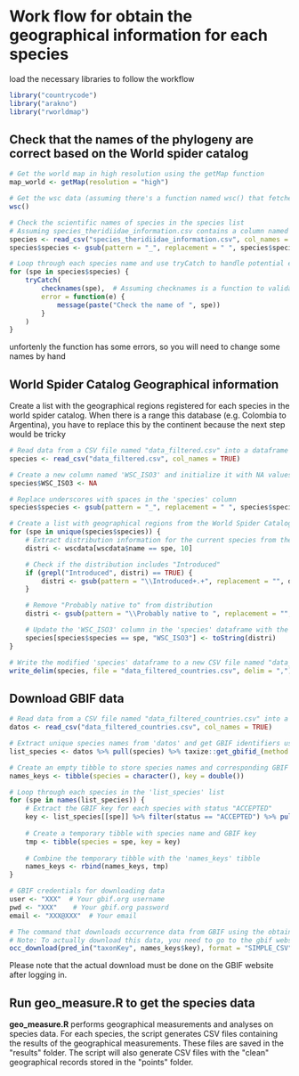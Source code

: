 # Work flow for obtain the geographical information for each species

load the necessary libraries to follow the workflow
```R
library("countrycode")
library("arakno")
library("rworldmap")
```

## Check that the names of the phylogeny are correct based on the World spider catalog

```R
# Get the world map in high resolution using the getMap function
map_world <- getMap(resolution = "high")

# Get the wsc data (assuming there's a function named wsc() that fetches data)
wsc()

# Check the scientific names of species in the species list
# Assuming species_theridiidae_information.csv contains a column named "species" with species names
species <- read_csv("species_theridiidae_information.csv", col_names = TRUE)
species$species <- gsub(pattern = "_", replacement = " ", species$species)

# Loop through each species name and use tryCatch to handle potential errors
for (spe in species$species) {
    tryCatch(
        checknames(spe),  # Assuming checknames is a function to validate scientific names
        error = function(e) {
            message(paste("Check the name of ", spe))
        }
    )
}


```

unfortenly the function has some errors, so you will need to change some names by hand

## World Spider Catalog Geographical information

Create a list with the geographical regions registered for each species in the world spider catalog. When there is a range this database (e.g. Colombia to Argentina), you have to replace this by the continent because the next step would be tricky

```R
# Read data from a CSV file named "data_filtered.csv" into a dataframe named 'species'
species <- read_csv("data_filtered.csv", col_names = TRUE)

# Create a new column named 'WSC_ISO3' and initialize it with NA values
species$WSC_ISO3 <- NA

# Replace underscores with spaces in the 'species' column
species$species <- gsub(pattern = "_", replacement = " ", species$species)

# Create a list with geographical regions from the World Spider Catalog (WSC)
for (spe in unique(species$species)) {
    # Extract distribution information for the current species from the WSC data (assumes wscdata is available)
    distri <- wscdata[wscdata$name == spe, 10]

    # Check if the distribution includes "Introduced"
    if (grepl("Introduced", distri) == TRUE) {
        distri <- gsub(pattern = "\\Introduced+.+", replacement = "", distri)  # Remove introduced locations
    }

    # Remove "Probably native to" from distribution
    distri <- gsub(pattern = "\\Probably native to ", replacement = "", distri)

    # Update the 'WSC_ISO3' column in the 'species' dataframe with the distribution information
    species[species$species == spe, "WSC_ISO3"] <- toString(distri)
}

# Write the modified 'species' dataframe to a new CSV file named "data_filtered_countries.csv"
write_delim(species, file = "data_filtered_countries.csv", delim = ",")
```

## Download GBIF data

```R
# Read data from a CSV file named "data_filtered_countries.csv" into a dataframe named 'datos'
datos <- read_csv("data_filtered_countries.csv", col_names = TRUE)

# Extract unique species names from 'datos' and get GBIF identifiers using taxize::get_gbifid_
list_species <- datos %>% pull(species) %>% taxize::get_gbifid_(method = "backbone")

# Create an empty tibble to store species names and corresponding GBIF keys
names_keys <- tibble(species = character(), key = double())

# Loop through each species in the 'list_species' list
for (spe in names(list_species)) {
    # Extract the GBIF key for each species with status "ACCEPTED"
    key <- list_species[[spe]] %>% filter(status == "ACCEPTED") %>% pull(usagekey)
    
    # Create a temporary tibble with species name and GBIF key
    tmp <- tibble(species = spe, key = key)
    
    # Combine the temporary tibble with the 'names_keys' tibble
    names_keys <- rbind(names_keys, tmp)
}

# GBIF credentials for downloading data
user <- "XXX"  # Your gbif.org username
pwd <- "XXX"    # Your gbif.org password
email <- "XXX@XXX"  # Your email

# The command that downloads occurrence data from GBIF using the obtained keys
# Note: To actually download this data, you need to go to the gbif website and login
occ_download(pred_in("taxonKey", names_keys$key), format = "SIMPLE_CSV", user = user, pwd = pwd, email = email)

```

Please note that the actual download must be done on the GBIF website after logging in.


## Run geo_measure.R to get the species data

__geo_measure.R__ performs geographical measurements and analyses on species data. For each species, the script generates CSV files containing the results of the geographical measurements. These files are saved in the "results" folder. The script will also generate CSV files with the "clean" geographical records stored in the "points" folder.
